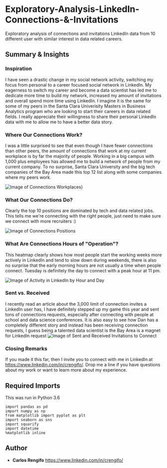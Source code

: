 # Exploratory-Analysis-LinkedIn-Connections-&-Invitations

Exploratory analysis of connections and invitations LinkedIn data from 10 different user with similar interest in data related careers.

## Summary & Insights

### Inspiration
I have seen a drastic change in my social network activity, switching my focus from personal to a career focused social network in LinkedIn. My eagerness to switch my career and become a data scientist has led me to dedicate more time to build my network, increased my amount of invitations and overall spend more time using LinkedIn. I imagine it is the same for some of my peers in the Santa Clara Univerisity Masters in Business Analytics program who are looking to start their careers in data related fields. I really appreciate their willingness to share their personal LinkedIn data with me to allow me to have a better data story. 

### Where Our Connections Work?

I was a little surprised to see that even though I have fewer connections than other peers, the amount of connections that work at my current workplace is by far the majority of people. Working in a big campus with 1,000 plus employees has allowed me to build a network of people from my current company. To no surprise, Santa Clara University and the big tech companies of the Bay Area made this top 12 list along with some companies where my peers work.

![Image of Connections Workplaces](https://github.com/rengifocaem/LinkedIn_Analysis/blob/master/LinkedIn%20Visualization%20(3).jpg))
### What Our Connections Do?

Clearly the top 10 positions are dominated by tech and data related jobs. This tells me we're connecting with the right people, just need to make sure we connect with more recruiters :)

![Image of Connections Positions](https://github.com/rengifocaem/LinkedIn_Analysis/blob/master/LinkedIn%20Visualization%20(1).jpg)

### What Are Connections Hours of "Operation"?

This heatmap clearly shows how most people start the working weeks more actively in LinkedIn and tend to slow down during weekends, there is also no surprise that the early morning hours are not usually a time when people connect. Tuesday is definitely the day to connect with a peak hour at 11 pm.

![Image of Activity in LinkedIn by Hour and Day](https://github.com/rengifocaem/LinkedIn_Analysis/blob/master/LinkedIn%20Visualization.jpg)

### Sent vs. Received

I recently read an article about the 3,000 limit of connection invites a LinkedIn user has, I have definitely stepped up my game this year and sent tons of connections requests, especially after connecting with people at school and data science conferences. It is also easy to see how Dan has a completely different story and instead has been receiving connection requests, I guess being a talented data scientist is the Bay Area is a magnet for LinkedIn request
![Image of Sent and Received Invitations to Connect](https://github.com/rengifocaem/LinkedIn_Analysis/blob/master/LinkedIn%20Visualization%20(2).jpg)

### Closing Remarks

If you made it this far, then I invite you to connect with me in LinkedIn at https://www.linkedin.com/in/crengifo/. Drop me a line if you have questions about my work or want to learn more about my experience.


## Required Imports
This was run in Python 3.6
```
import pandas as pd
import numpy as np
from matplotlib import pyplot as plt
import seaborn as sns
import squarify
import datetime
%matplotlib inline
```

## Author

* **Carlos Rengifo**
https://www.linkedin.com/in/crengifo/
